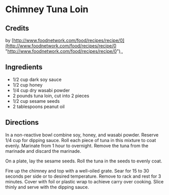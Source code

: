 # Chimney Tuna Loin 

<!-- BEGIN content -->

## Credits

by [http://www.foodnetwork.com/food/recipes/recipe/0](http://www.foodnetwork.com/food/recipes/recipe/0 "http://www.foodnetwork.com/food/recipes/recipe/0"),,

## Ingredients

- 1/2 cup dark soy sauce 
- 1/2 cup honey 
- 1/4 cup dry wasabi powder 
- 2 pounds tuna loin, cut into 2 pieces 
- 1/2 cup sesame seeds 
- 2 tablespoons peanut oil

## Directions

In a non-reactive bowl combine soy, honey, and wasabi powder. Reserve 1/4 cup for dipping sauce. Roll each piece of tuna in this mixture to coat evenly. Marinate from 1 hour to overnight. Remove the tuna from the marinade and discard the marinade.   
 On a plate, lay the sesame seeds. Roll the tuna in the seeds to evenly coat.   
  
 Fire up the chimney and top with a well-oiled grate. Sear for 15 to 30 seconds per side or to desired temperature. Remove to rack and rest for 3 minutes. Cover with foil or plastic wrap to achieve carry over cooking. Slice thinly and serve with the dipping sauce.

<!-- Saved in parser cache with key mudabon_recipe:pcache:idhash:1447-0!1!0!0!!en!2 and timestamp 20071117185058 --><!-- END content -->

